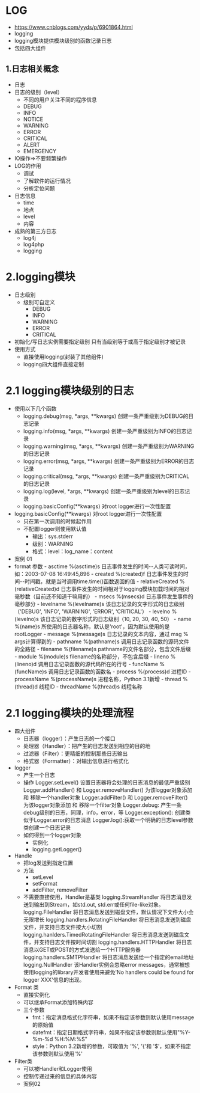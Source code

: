 # LOG
- https://www.cnblogs.com/yyds/p/6901864.html
- logging
- logging模块提供模块级别的函数记录日志
- 包括四大组件

## 1.日志相关概念
- 日志
- 日志的级别（level）
    - 不同的用户关注不同的程序信息
    - DEBUG
    - INFO
    - NOTICE
    - WARNING
    - ERROR
    - CRITICAL
    - ALERT
    - EMERGENCY
- IO操作=>不要频繁操作
- LOG的作用
    - 调试
    - 了解软件的运行情况
    - 分析定位问题
- 日志信息
    - time
    - 地点
    - level
    - 内容
- 成熟的第三方日志
    - log4j
    - log4php
    - logging
# 2.logging模块
- 日志级别
    - 级别可自定义
        - DEBUG
        - INFO
        - WARNING
        - ERROR
        - CRITICAL
- 初始化/写日志实例需要指定级别  只有当级别等于或高于指定级别才被记录
- 使用方式
    - 直接使用logging(封装了其他组件)
    - logging四大组件直接定制
# 2.1 logging模块级别的日志
- 使用以下几个函数
    - logging.debug(msg, *args, **kwargs) 创建一条严重级别为DEBUG的日志记录
    - logging.info(msg, *args, **kwargs) 创建一条严重级别为INFO的日志记录
    - logging.warning(msg, *args, **kwargs) 创建一条严重级别为WARNING的日志记录
    - logging.error(msg, *args, **kwargs) 创建一条严重级别为ERROR的日志记录
    - logging.critical(msg, *args, **kwargs) 创建一条严重级别为CRITICAL的日志记录
    - logging.log(level, *args, **kwargs) 创建一条严重级别为level的日志记录
    - logging.basicConfig(**kwargs) 对root logger进行一次性配置
-  logging.basicConfig(**kwargs) 对root logger进行一次性配置
    - 只在第一次调用的时候起作用
    - 不配置logger则使用默认值
        - 输出：sys.stderr
        - 级别：WARNING
        - 格式：level：log_name：content
- 案例 01
- format 参数
        - asctime 	%(asctime)s 	日志事件发生的时间--人类可读时间，如：2003-07-08 16:49:45,896
        - created 	%(created)f 	日志事件发生的时间--时间戳，就是当时调用time.time()函数返回的值
        - relativeCreated 	%(relativeCreated)d 	日志事件发生的时间相对于logging模块加载时间的相对毫秒数（目前还不知道干嘛用的）
        - msecs 	%(msecs)d 	日志事件发生事件的毫秒部分
        - levelname 	%(levelname)s 	该日志记录的文字形式的日志级别（'DEBUG', 'INFO', 'WARNING', 'ERROR', 'CRITICAL'）
        - levelno 	%(levelno)s 	该日志记录的数字形式的日志级别（10, 20, 30, 40, 50）
        - name 	%(name)s 	所使用的日志器名称，默认是'root'，因为默认使用的是 rootLogger
        - message 	%(message)s 	日志记录的文本内容，通过 msg % args计算得到的
        - pathname 	%(pathname)s 	调用日志记录函数的源码文件的全路径
        - filename 	%(filename)s 	pathname的文件名部分，包含文件后缀
        - module 	%(module)s 	filename的名称部分，不包含后缀
        - lineno 	%(lineno)d 	调用日志记录函数的源代码所在的行号
        - funcName 	%(funcName)s 	调用日志记录函数的函数名
        - process 	%(process)d 	进程ID
        - processName 	%(processName)s 	进程名称，Python 3.1新增
        - thread 	%(thread)d 	线程ID
        - threadName 	%(thread)s 	线程名称 
# 2.1 logging模块的处理流程
- 四大组件
    - 日志器（logger）：产生日志的一个接口
    - 处理器（Handler）：把产生的日志发送到相应的目的地
    - 过滤器（Filter）：更精细的控制那些日志输出
    - 格式器（Formatter）：对输出信息进行格式化
- logger
    - 产生一个日志
    - 操作 
            Logger.setLevel() 	设置日志器将会处理的日志消息的最低严重级别
            Logger.addHandler() 和 Logger.removeHandler() 	为该logger对象添加 和 移除一个handler对象
            Logger.addFilter() 和 Logger.removeFilter() 	为该logger对象添加 和 移除一个filter对象
            Logger.debug: 产生一条debug级别的日志，同理，info，error，等
            Logger.exception(): 创建类似于Logger.error的日志消息
            Logger.log():获取一个明确的日志level参数类创建一个日志记录
    - 如何得到一个logger对象
        - 实例化
        - logging.getLogger()
- Handle
    - 把log发送到指定位置
    - 方法
        - setLevel
        - setFormat
        - addFilter, removeFilter
    - 不需要直接使用，Handler是基类
            logging.StreamHandler 	将日志消息发送到输出到Stream，如std.out, std.err或任何file-like对象。
            logging.FileHandler 	将日志消息发送到磁盘文件，默认情况下文件大小会无限增长
            logging.handlers.RotatingFileHandler 	将日志消息发送到磁盘文件，并支持日志文件按大小切割
            logging.hanlders.TimedRotatingFileHandler 	将日志消息发送到磁盘文件，并支持日志文件按时间切割
            logging.handlers.HTTPHandler 	将日志消息以GET或POST的方式发送给一个HTTP服务器
            logging.handlers.SMTPHandler 	将日志消息发送给一个指定的email地址
            logging.NullHandler 	该Handler实例会忽略error messages，通常被想使用logging的library开发者使用来避免'No handlers could be found for logger XXX'信息的出现。
- Format 类
    - 直接实例化
    - 可以继承Format添加特殊内容
    - 三个参数
        - fmt：指定消息格式化字符串，如果不指定该参数则默认使用message的原始值
        - datefmt：指定日期格式字符串，如果不指定该参数则默认使用"%Y-%m-%d %H:%M:%S"
        - style：Python 3.2新增的参数，可取值为 '%', '{'和 '$'，如果不指定该参数则默认使用'%'
- Filter类
    - 可以被Handler和Logger使用
    - 控制传递过来的信息的具体内容
    - 案例02